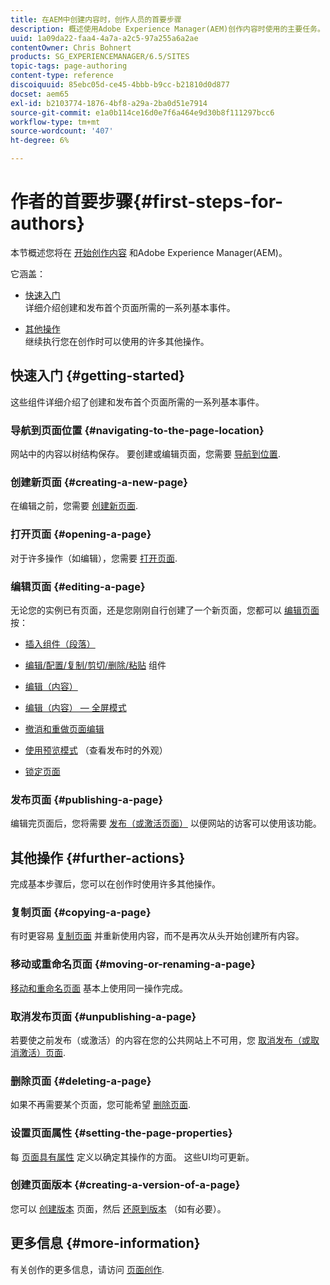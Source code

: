 ```yaml
---
title: 在AEM中创建内容时，创作人员的首要步骤
description: 概述使用Adobe Experience Manager(AEM)创作内容时使用的主要任务。
uuid: 1a09da22-faa4-4a7a-a2c5-97a255a6a2ae
contentOwner: Chris Bohnert
products: SG_EXPERIENCEMANAGER/6.5/SITES
topic-tags: page-authoring
content-type: reference
discoiquuid: 85ebc05d-ce45-4bbb-b9cc-b21810d0d877
docset: aem65
exl-id: b2103774-1876-4bf8-a29a-2ba0d51e7914
source-git-commit: e1a0b114ce16d0e7f6a464e9d30b8f111297bcc6
workflow-type: tm+mt
source-wordcount: '407'
ht-degree: 6%

---
```


# 作者的首要步骤{#first-steps-for-authors}

本节概述您将在 [开始创作内容](/help/sites-authoring/author.md#concept-of-authoring-and-publishing) 和Adobe Experience Manager(AEM)。

它涵盖：

* [快速入门](#getting-started)\
   详细介绍创建和发布首个页面所需的一系列基本事件。

* [其他操作](#further-actions)\
   继续执行您在创作时可以使用的许多其他操作。

## 快速入门 {#getting-started}

这些组件详细介绍了创建和发布首个页面所需的一系列基本事件。

### 导航到页面位置 {#navigating-to-the-page-location}

网站中的内容以树结构保存。 要创建或编辑页面，您需要 [导航到位置](/help/sites-authoring/basic-handling.md#viewing-and-selecting-resources).

### 创建新页面 {#creating-a-new-page}

在编辑之前，您需要 [创建新页面](/help/sites-authoring/managing-pages.md#creating-a-new-page).

### 打开页面 {#opening-a-page}

对于许多操作（如编辑），您需要 [打开页面](/help/sites-authoring/managing-pages.md#opening-a-page-for-editing).

### 编辑页面 {#editing-a-page}

无论您的实例已有页面，还是您刚刚自行创建了一个新页面，您都可以 [编辑页面](/help/sites-authoring/editing-content.md) 按：

* [插入组件（段落）](/help/sites-authoring/editing-content.md#inserting-a-component)
* [编辑/配置/复制/剪切/删除/粘贴](/help/sites-authoring/editing-content.md#edit-configure-copy-cut-delete-paste) 组件
* [编辑（内容）](/help/sites-authoring/editing-content.md#edit-content)
* [编辑（内容） — 全屏模式](/help/sites-authoring/editing-content.md#edit-content-full-screen-mode)

* [撤消和重做页面编辑](/help/sites-authoring/editing-content.md#undoing-and-redoing-page-edits)
* [使用预览模式](/help/sites-authoring/editing-content.md#preview-mode) （查看发布时的外观）
* [锁定页面](/help/sites-authoring/editing-content.md#locking-a-page)

### 发布页面 {#publishing-a-page}

编辑完页面后，您将需要 [发布（或激活页面）](/help/sites-authoring/publishing-pages.md#main-pars-title-10) 以便网站的访客可以使用该功能。

## 其他操作 {#further-actions}

完成基本步骤后，您可以在创作时使用许多其他操作。

### 复制页面 {#copying-a-page}

有时更容易 [复制页面](/help/sites-authoring/managing-pages.md#copying-and-pasting-a-page) 并重新使用内容，而不是再次从头开始创建所有内容。

### 移动或重命名页面 {#moving-or-renaming-a-page}

[移动和重命名页面](/help/sites-authoring/managing-pages.md#moving-or-renaming-a-page) 基本上使用同一操作完成。

### 取消发布页面 {#unpublishing-a-page}

若要使之前发布（或激活）的内容在您的公共网站上不可用，您 [取消发布（或取消激活）页面](/help/sites-authoring/publishing-pages.md#main-pars-title-5).

### 删除页面 {#deleting-a-page}

如果不再需要某个页面，您可能希望 [删除页面](/help/sites-authoring/managing-pages.md#deleting-a-page).

### 设置页面属性 {#setting-the-page-properties}

每 [页面具有属性](/help/sites-authoring/editing-page-properties.md) 定义以确定其操作的方面。 这些UI均可更新。

### 创建页面版本 {#creating-a-version-of-a-page}

您可以 [创建版本](/help/sites-authoring/working-with-page-versions.md#creating-a-new-version) 页面，然后 [还原到版本](/help/sites-authoring/working-with-page-versions.md#reverting-to-a-page-version) （如有必要）。

## 更多信息 {#more-information}

有关创作的更多信息，请访问 [页面创作](/help/sites-authoring/page-authoring.md).
